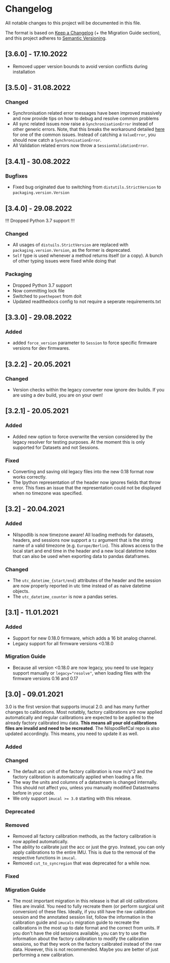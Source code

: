 # Changelog
All notable changes to this project will be documented in this file.

The format is based on [Keep a Changelog](https://keepachangelog.com/en/1.0.0/) (+ the Migration Guide section), and 
this project adheres to [Semantic Versioning](https://semver.org/spec/v2.0.0.html).

## [3.6.0] - 17.10.2022

- Removed upper version bounds to avoid version conflicts during installation

## [3.5.0] - 31.08.2022

### Changed

- Synchronisation related error messages have been improved massively and now provide tips on how to debug and resolve
  common problems
- All sync related issues now raise a `SynchronisationError` instead of other generic errors.
  Note, that this breaks the workaround detailed [here](https://github.com/mad-lab-fau/NilsPodLib/issues/15) for one of
  the common issues. Instead of catching a `ValueError`, you should now catch a `SynchronisationError`.
- All Validation related errors now throw a `SessionValidationError`.

## [3.4.1] - 30.08.2022

### Bugfixes
- Fixed bug originated due to switching from `distutils.StrictVersion` to `packaging.version.Version`

## [3.4.0] - 29.08.2022

!!! Dropped Python 3.7 support !!!

### Changed

- All usages of `distuils.StrictVersion` are replaced with `packaging.version.Version`, as the former is deprecated.
- `Self` type is used whenever a method returns itself (or a copy). A bunch of other typing issues were fixed while 
  doing that

### Packaging

- Dropped Python 3.7 support
- Now committing lock file
- Switched to `poethepoet` from doit
- Updated readthedocs config to not require a seperate requirements.txt

## [3.3.0] - 29.08.2022

### Added

- added `force_version` parameter to `Session` to force specific firmware versions for dev firmwares. 

## [3.2.2] - 20.05.2021

### Changed

- Version checks within the legacy converter now ignore dev builds. If you are using a dev build, you are on your own!

## [3.2.1] - 20.05.2021

### Added

- Added new option to force overwrite the version considered by the legacy resolver for testing purposes.
  At the moment this is only supported for Datasets and not Sessions.

### Fixed

- Converting and saving old legacy files into the new 0.18 format now works correctly.
- The Ipython representation of the header now ignores fields that throw error.
  This fixes an issue that the representation could not be displayed when no timezone was specified.


## [3.2] - 20.04.2021

### Added
- Nilspodlib is now timezone aware!
  All loading methods for datasets, headers, and sessions now support a `tz` argument that is the string name of a valid
  timezone (e.g. `Europe/Berlin`).
  This allows access to the local start and end time in the header and a new local datetime index that can also be used 
  when exporting data to pandas dataframes.
  
### Changed
- The `utc_datetime_{start/end}` attributes of the header and the session are now properly reported in utc time instead 
  of as naive datetime objects.
- The `utc_datetime_counter` is now a pandas series. 

## [3.1] - 11.01.2021

### Added

- Support for new 0.18.0 firmware, which adds a 16 bit analog channel.
- Legacy support for all firmware versions <0.18.0

### Migration Guide

- Because all version <0.18.0 are now legacy, you need to use legacy support manually or `legacy="resolve"`, when 
  loading files with the firmware versions 0.16 and 0.17

## [3.0] - 09.01.2021

3.0 is the first version that supports imucal 2.0. and has many further changes to calibrations.
Most notatbly, factory calibrations are now applied automatically and regular calibrations are expected to be applied to
the already factory calibrated imu data.
**This means all your old calibrations files are invalid and need to be recreated**.
The NilspodRefCal repo is also updated accordingly.
This means, you need to update it as well.

### Added

### Changed

- The default acc unit of the factory calibration is now m/s^2 and the factory calibration is automatically applied when
  loading a file.
- The way the units and columns of a datastream is changed internally.
  This should not affect you, unless you manually modified Datastreams before in your code.
- We only support `imucal >= 3.0` starting with this release.  

### Deprecated

### Removed

- Removed all factory calibration methods, as the factory calibration is now applied automatically.
- The ability to calibrate just the acc or just the gryo.
  Instead, you can only apply calibrations to the entire IMU.
  This is due to the removal of the respective functions in `imucal`.
- Removed `cut_to_syncregion` that was deprecated for a while now.  

### Fixed

### Migration Guide

- The most important migration in this release is that all old calibrations files are invalid.
  You need to fully recreate them (or perform surgical unit conversion) of these files.
  Ideally, if you still have the raw calibration session and the annotated session list, follow the information in the
  calibration guide and `imucals` migration guide to recreate the calibrations in the most up to date format and the
  correct from units.
  If you don't have the old sessions available, you can try to use the information about the factory calibration to 
  modify the calibration sessions, so that they work on the factory calibrated instead of the raw data.
  However, this is not recommended.
  Maybe you are better of just performing a new calibration.


